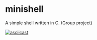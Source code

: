 # minishell
A simple shell written in C. (Group project)

[![asciicast](https://asciinema.org/a/ib74SsSJ4bDud4XChONVFmqti.svg)](https://asciinema.org/a/ib74SsSJ4bDud4XChONVFmqti)
